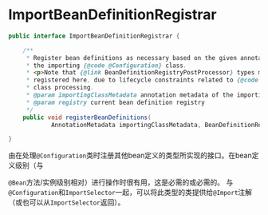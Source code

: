 # ImportBeanDefinitionRegistrar





```java
public interface ImportBeanDefinitionRegistrar {

	/**
	 * Register bean definitions as necessary based on the given annotation metadata of
	 * the importing {@code @Configuration} class.
	 * <p>Note that {@link BeanDefinitionRegistryPostProcessor} types may <em>not</em> be
	 * registered here, due to lifecycle constraints related to {@code @Configuration}
	 * class processing.
	 * @param importingClassMetadata annotation metadata of the importing class
	 * @param registry current bean definition registry
	 */
	public void registerBeanDefinitions(
			AnnotationMetadata importingClassMetadata, BeanDefinitionRegistry registry);

}
```



由在处理`@Configuration`类时注册其他bean定义的类型所实现的接口。在bean定义级别（与

`@Bean`方法/实例级别相对）进行操作时很有用，这是必需的或必需的。
与`@Configuration`和`ImportSelector`一起，可以将此类型的类提供给`@Import`注解（或也可以从`ImportSelector`返回）。

